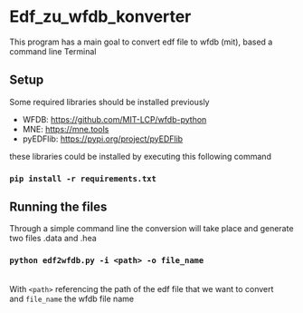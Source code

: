 # Edf_zu_wfdb_konverter

This program has a main goal to convert edf file to wfdb (mit), based a command line Terminal 

## Setup 
Some required libraries should be installed previously 
- WFDB: https://github.com/MIT-LCP/wfdb-python 
- MNE: https://mne.tools
- pyEDFlib: https://pypi.org/project/pyEDFlib

these libraries could be installed by executing this following command 

### `pip install -r requirements.txt`

## Running the files 
Through a simple command line the conversion will take place and generate two files .data and .hea 
### `python edf2wfdb.py -i <path> -o file_name` 

<br> With `<path>` referencing the path of the edf file that we want to convert 
<br> and `file_name` the wfdb file name



